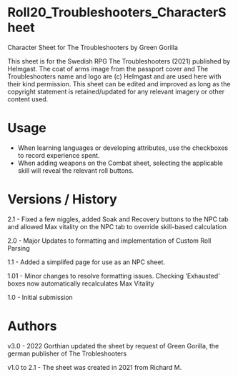 # Roll20_Troubleshooters_CharacterSheet
Character Sheet for The Troubleshooters by Green Gorilla

This sheet is for the Swedish RPG The Troubleshooters (2021) published by Helmgast. 
The coat of arms image from the passport cover and The Troubleshooters name and logo are (c) Helmgast and are used here with their kind permission. 
This sheet can be edited and improved as long as the copyright statement is retained/updated for any relevant imagery or other content used. 

# Usage

- When learning languages or developing attributes, use the checkboxes to record experience spent. 
- When adding weapons on the Combat sheet, selecting the applicable skill will reveal the relevant roll buttons. 

# Versions / History 

2.1 - Fixed a few niggles, added Soak and Recovery buttons to the NPC tab and allowed Max vitality on the NPC tab to override skill-based calculation

2.0 - Major Updates to formatting and implementation of Custom Roll Parsing 

1.1 - Added a simplifed page for use as an NPC sheet. 

1.01 - Minor changes to resolve formatting issues. Checking 'Exhausted' boxes now automatically recalculates Max Vitality 

1.0 - Initial submission 

# Authors

v3.0        - 2022 Gorthian updated the sheet by request of Green Gorilla, the german publisher of The Trobleshooters

v1.0 to 2.1 - The sheet was created in 2021 from Richard M. 
